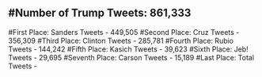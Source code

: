 #Number of Trump Tweets: 861,333
---
#First Place: Sanders Tweets - 449,505
#Second Place: Cruz Tweets - 356,309
#Third Place: Clinton Tweets - 285,781
#Fourth Place: Rubio Tweets - 144,242
#Fifth Place: Kasich Tweets - 39,623
#Sixth Place: Jeb! Tweets - 29,695
#Seventh Place: Carson Tweets - 15,189
#Last Place: Total Tweets -  
